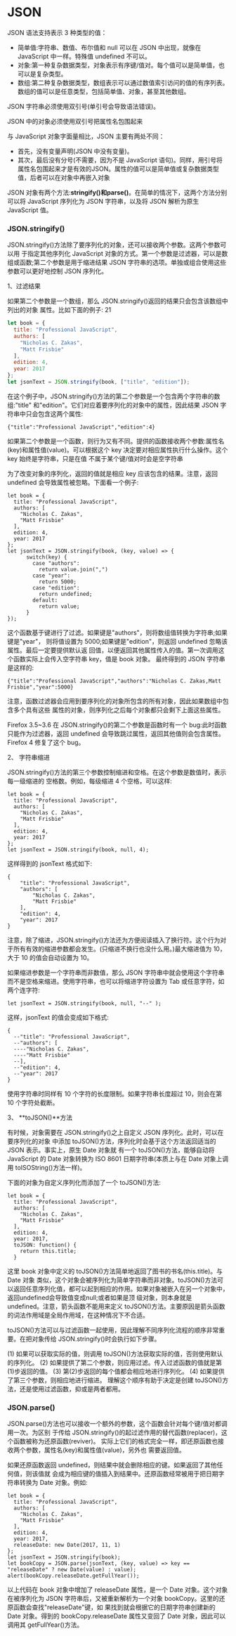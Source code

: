 # JSON

JSON 语法支持表示 3 种类型的值：

- 简单值:字符串、数值、布尔值和 null 可以在 JSON 中出现，就像在 JavaScript 中一样。特殊值 undefined 不可以。
- 对象:第一种复杂数据类型，对象表示有序键/值对。每个值可以是简单值，也可以是复杂类型。 
- 数组:第二种复杂数据类型，数组表示可以通过数值索引访问的值的有序列表。数组的值可以是任意类型，包括简单值、对象，甚至其他数组。
  

JSON 字符串必须使用双引号(单引号会导致语法错误)。

JSON 中的对象必须使用双引号把属性名包围起来

与 JavaScript 对象字面量相比，JSON 主要有两处不同：

- 首先，没有变量声明(JSON 中没有变量)。
- 其次，最后没有分号(不需要，因为不是 JavaScript 语句)。同样，用引号将属性名包围起来才是有效的JSON。属性的值可以是简单值或复杂数据类型值，后者可以在对象中再嵌入对象

JSON 对象有两个方法:**stringify()**和**parse()**。在简单的情况下，这两个方法分别可以将
JavaScript 序列化为 JSON 字符串，以及将 JSON 解析为原生 JavaScript 值。
### JSON.stringify()


JSON.stringify()方法除了要序列化的对象，还可以接收两个参数。这两个参数可以用
于指定其他序列化 JavaScript 对象的方式。第一个参数是过滤器，可以是数组或函数;第二个参数是用于缩进结果 JSON 字符串的选项。单独或组合使用这些参数可以更好地控制 JSON 序列化。

1、过滤结果 

如果第二个参数是一个数组，那么 JSON.stringify()返回的结果只会包含该数组中列出的对象 属性。比如下面的例子: 21 

```javascript
let book = {
  title: "Professional JavaScript",
  authors: [
    "Nicholas C. Zakas",
    "Matt Frisbie"
  ],
  edition: 4, 
  year: 2017 
}; 
let jsonText = JSON.stringify(book, ["title", "edition"]); 
```


在这个例子中，JSON.stringify()方法的第二个参数是一个包含两个字符串的数组:"title" 和"edition"。它们对应着要序列化的对象中的属性，因此结果 JSON 字符串中只会包含这两个属性: 

```
{"title":"Professional JavaScript","edition":4}
```

如果第二个参数是一个函数，则行为又有不同。提供的函数接收两个参数:属性名(key)和属性值(value)。可以根据这个 key 决定要对相应属性执行什么操作。这个 key 始终是字符串，只是在值 不属于某个键/值对时会是空字符串 

为了改变对象的序列化，返回的值就是相应 key 应该包含的结果。注意，返回 undefined 会导致属性被忽略。下面看一个例子:

```
let book = {
  title: "Professional JavaScript",
  authors: [
    "Nicholas C. Zakas",
    "Matt Frisbie"
  ],
  edition: 4, 
  year: 2017
};
let jsonText = JSON.stringify(book, (key, value) => {
      switch(key) {
        case "authors":
          return value.join(",")
        case "year":
          return 5000;
        case "edition":
          return undefined;
        default:
          return value;
      }
});
```

这个函数基于键进行了过滤。如果键是"authors"，则将数组值转换为字符串;如果键是"year"， 则将值设置为 5000;如果键是"edition"，则返回 undefined 忽略该属性。最后一定要提供默认返 回值，以便返回其他属性传入的值。第一次调用这个函数实际上会传入空字符串 key，值是 book 对象。 最终得到的 JSON 字符串是这样的: 
```
{"title":"Professional JavaScript","authors":"Nicholas C. Zakas,Matt Frisbie","year":5000} 
```

注意，函数过滤器会应用到要序列化的对象所包含的所有对象，因此如果数组中包含多个具有这些 属性的对象，则序列化之后每个对象都只会剩下上面这些属性。 

Firefox 3.5~3.6 在 JSON.stringify()的第二个参数是函数时有一个 bug:此时函数只能作为过滤器，返回 undefined 会导致跳过属性，返回其他值则会包含属性。Firefox 4 修复了这个 bug。 

2、 字符串缩进

 JSON.stringify()方法的第三个参数控制缩进和空格。在这个参数是数值时，表示每一级缩进的 空格数。例如，每级缩进 4 个空格，可以这样: 

```
let book = {
  title: "Professional JavaScript",
  authors: [
    "Nicholas C. Zakas",
    "Matt Frisbie"
  ],
  edition: 4, 
  year: 2017 
}; 
let jsonText = JSON.stringify(book, null, 4); 
```

这样得到的 jsonText 格式如下:

```
{
    "title": "Professional JavaScript",
    "authors": [
        "Nicholas C. Zakas",
        "Matt Frisbie"
    ],
    "edition": 4,
    "year": 2017
}
```

注意，除了缩进，JSON.stringify()方法还为方便阅读插入了换行符。这个行为对于所有有效的缩进参数都会发生。(只缩进不换行也没什么用。)最大缩进值为 10，大于 10 的值会自动设置为 10。

如果缩进参数是一个字符串而非数值，那么 JSON 字符串中就会使用这个字符串而不是空格来缩进。使用字符串，也可以将缩进字符设置为 Tab 或任意字符，如两个连字符:

```
let jsonText = JSON.stringify(book, null, "--" );
```

这样，jsonText 的值会变成如下格式:

```
{
  --"title": "Professional JavaScript",
  --"authors": [
  ----"Nicholas C. Zakas",
  ----"Matt Frisbie"
  --],
  --"edition": 4,
  --"year": 2017
}
```

使用字符串时同样有 10 个字符的长度限制。如果字符串长度超过 10，则会在第 10 个字符处截断。 

3、 **toJSON()**方法 

有时候，对象需要在 JSON.stringify()之上自定义 JSON 序列化。此时，可以在要序列化的对象 中添加 toJSON()方法，序列化时会基于这个方法返回适当的 JSON 表示。事实上，原生 Date 对象就 有一个 toJSON()方法，能够自动将 JavaScript 的 Date 对象转换为 ISO 8601 日期字符串(本质上与在 Date 对象上调用 toISOString()方法一样)。 

下面的对象为自定义序列化而添加了一个 toJSON()方法: 

```
let book = {
  title: "Professional JavaScript",
  authors: [
    "Nicholas C. Zakas",
    "Matt Frisbie"
  ],
  edition: 4,
  year: 2017,
  toJSON: function() {
    return this.title;
  }
```
这里 book 对象中定义的 toJSON()方法简单地返回了图书的书名(this.title)。与 Date 对象 类似，这个对象会被序列化为简单字符串而非对象。toJSON()方法可以返回任意序列化值，都可以起到相应的作用。如果对象被嵌入在另一个对象中，返回undefined会导致值变成null;或者如果是顶 级对象，则本身就是 undefined。注意，箭头函数不能用来定义 toJSON()方法。主要原因是箭头函数 的词法作用域是全局作用域，在这种情况下不合适。 

toJSON()方法可以与过滤函数一起使用，因此理解不同序列化流程的顺序非常重要。在把对象传给 JSON.stringify()时会执行如下步骤。

(1) 如果可以获取实际的值，则调用 toJSON()方法获取实际的值，否则使用默认的序列化。
(2) 如果提供了第二个参数，则应用过滤。传入过滤函数的值就是第(1)步返回的值。
(3) 第(2)步返回的每个值都会相应地进行序列化。
(4) 如果提供了第三个参数，则相应地进行缩进。 
理解这个顺序有助于决定是创建 toJSON()方法，还是使用过滤函数，抑或是两者都用。 

### JSON.parse()

JSON.parse()方法也可以接收一个额外的参数，这个函数会针对每个键/值对都调用一次。为区别 于传给 JSON.stringify()的起过滤作用的替代函数(replacer)，这个函数被称为还原函数(reviver)。 实际上它们的格式完全一样，即还原函数也接收两个参数，属性名(key)和属性值(value)，另外也 需要返回值。 

如果还原函数返回 undefined，则结果中就会删除相应的键。如果返回了其他任何值，则该值就 会成为相应键的值插入到结果中。还原函数经常被用于把日期字符串转换为 Date 对象。例如: 
```
let book = {
  title: "Professional JavaScript",
  authors: [
    "Nicholas C. Zakas",
    "Matt Frisbie"
  ],
  edition: 4,
  year: 2017,
  releaseDate: new Date(2017, 11, 1)
};
let jsonText = JSON.stringify(book); 
let bookCopy = JSON.parse(jsonText, (key, value) => key == "releaseDate" ? new Date(value) : value);
alert(bookCopy.releaseDate.getFullYear());
```

以上代码在 book 对象中增加了 releaseDate 属性，是一个 Date 对象。这个对象在被序列化为
JSON 字符串后，又被重新解析为一个对象 bookCopy。这里的还原函数会查找"releaseDate"键，如
果找到就会根据它的日期字符串创建新的 Date 对象。得到的 bookCopy.releaseDate 属性又变回了
Date 对象，因此可以调用其 getFullYear()方法。

